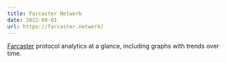 ```yaml
---
title: Farcaster Network
date: 2022-09-01
url: https://farcaster.network/
---
```


[Farcaster](https://farcaster.xyz/) protocol analytics at a glance, including graphs with trends over time.
